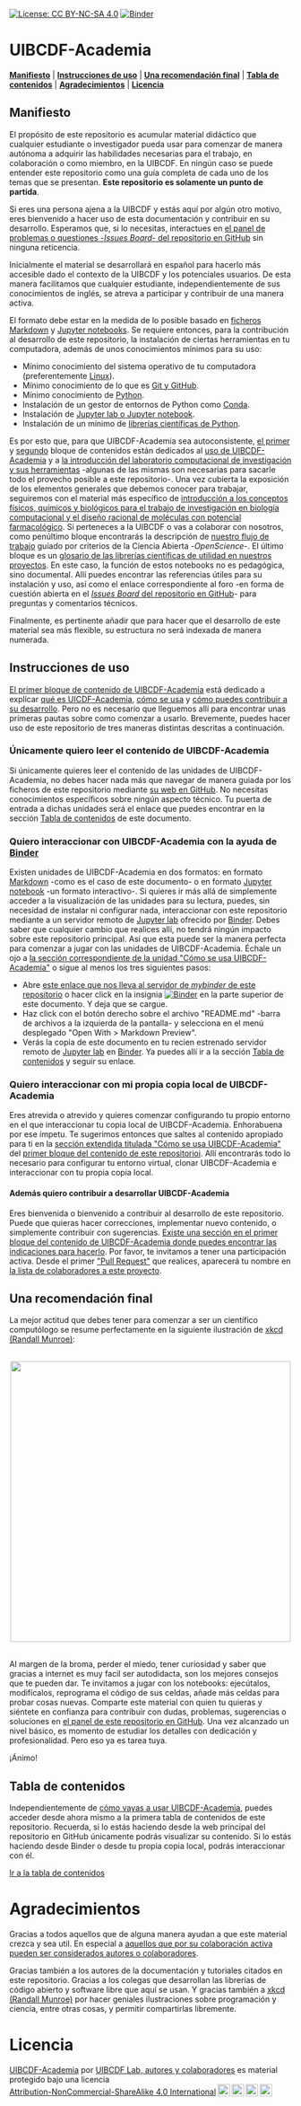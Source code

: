 [![License: CC BY-NC-SA 4.0](https://img.shields.io/badge/License-CC%20BY--NC--SA%204.0-lightgrey.svg)](https://creativecommons.org/licenses/by-nc-sa/4.0/)
[![Binder](https://mybinder.org/badge_logo.svg)](https://mybinder.org/v2/gh/uibcdf/Academia/master?urlpath=lab)


# UIBCDF-Academia

**[Manifiesto](#Manifiesto)** |
**[Instrucciones de uso](#Instrucciones-de-uso)** |
**[Una recomendación final](#Una-recomendación-final)** |
**[Tabla de contenidos](#Tabla-de-contenidos)** |
**[Agradecimientos](#Agradecimientos)** |
**[Licencia](#Licencia)** 

## Manifiesto

El propósito de este repositorio es acumular material didáctico que cualquier estudiante o
investigador pueda usar para comenzar de manera autónoma a adquirir las habilidades necesarias
para el trabajo, en colaboración o como miembro, en la UIBCDF. En ningún caso se puede entender este 
repositorio como una guía completa de cada uno de los temas que se presentan. **Este repositorio es solamente un punto de partida**.

Si eres una persona ajena a la UIBCDF y estás aquí por algún otro motivo, eres bienvenido a hacer uso de esta documentación y contribuir en su desarrollo. Esperamos que, si lo necesitas, interactues en [el panel de problemas o questiones -*Issues Board*- del repositorio en GitHub](https://github.com/uibcdf/Academia/issues) sin ninguna reticencia.

Inicialmente el material se desarrollará en español para hacerlo más accesible dado el contexto de la UIBCDF y los potenciales usuarios. De esta manera facilitamos que cualquier estudiante, independientemente de sus conocimientos de inglés, se atreva a participar y contribuir de una manera activa.

El formato debe estar en la medida de lo posible basado en [ficheros Markdown](academia/Laboratorio_computacional/Herramientas/Lenguages_marcado/Markdown/Markdown.md) y [Jupyter notebooks](academia/Laboratorio_computacional/Herramientas/Jupyter/README.md). Se requiere entonces, para la contribución al desarrollo de este repositorio, la instalación de ciertas herramientas en tu computadora, además de unos conocimientos mínimos para su uso:

- Mínimo conocimiento del sistema operativo de tu computadora (preferentemente [Linux](academia/Laboratorio_computacional/Herramientas/Linux/README.md)).
- Mínimo conocimiento de lo que es [Git y GitHub](academia/Laboratorio_computacional/Herramientas/Control_versiones_distribuida/README.md).
- Mínimo conocimiento de [Python](academia/Laboratorio_computacional/Herramientas/Python/README.md).
- Instalación de un gestor de entornos de Python como [Conda](academia/Laboratorio_computacional/Herramientas/Conda/README.md).
- Instalación de [Jupyter lab o Jupyter notebook](academia/Laboratorio_computacional/Herramientas/Jupyter/README.md).
- Instalación de un mínimo de [librerías científicas de Python](academia/Laboratorio_computacional/Herramientas/Python/README.md).

Es por esto que, para que UIBCDF-Academia sea autoconsistente, [el primer](academia/UIBCDF-Academia/README.md) y [segundo](academia/Laboratorio_computacional/README.md) bloque de contenidos están dedicados al [uso de UIBCDF-Academia]() y a [la introducción del laboratorio computacional de investigación y sus herramientas](academia/Laboratorio_computacional/README.md) -algunas de las mismas son necesarias para sacarle todo el provecho posible a este repositorio-. Una vez cubierta la exposición de los elementos generales que debemos conocer para 
trabajar, seguiremos con el material más específico de [introducción a los conceptos físicos, químicos y biológicos para el trabajo de investigación en biología computacional y el diseño
racional de moléculas con potencial farmacológico](academia/README.md). Si perteneces a la UIBCDF o vas a colaborar con nosotros, como penúltimo bloque encontrarás la
descripción de [nuestro flujo de trabajo](academia/Flujo_trabajo/README.md) guíado por criterios de la Ciencia Abierta -*OpenScience*-.
El último bloque es un [glosario de las librerías científicas de utilidad en nuestros proyectos](academia/Glosario_librerias/README.md). En este caso, la función de estos notebooks no es pedagógica, sino documental. Allí puedes encontrar las referencias útiles para su instalación y uso, así como el enlace correspondiente al foro -en forma de cuestión abierta en el [*Issues Board* del repositorio en GitHub](https://github.com/uibcdf/Academia/issues)- para preguntas y comentarios técnicos.

Finalmente, es pertinente añadir que para hacer que el desarrollo de este material sea más flexible, su estructura no será indexada de manera numerada.

## Instrucciones de uso

[El primer bloque de contenido de UIBCDF-Academia](academia/UIBCDF-Academia/README.md) está dedicado a explicar [qué es UICDF-Academia](academia/UIBCDF-Academia/Que_es/Que_es.md), [cómo se usa](academia/UIBCDF-Academia/Como_se_usa/Como_se_usa.md) y [cómo puedes contribuir a su desarrollo](academia/UIBCDF-Academia/Como_contribuir/Como_contribuir.md). Pero no es necesario que lleguemos allí para encontrar unas primeras pautas sobre como comenzar a usarlo. Brevemente, puedes hacer uso de este repositorio de tres maneras distintas descritas a continuación.

### Únicamente quiero leer el contenido de UIBCDF-Academia

Si únicamente quieres leer el contenido de las unidades de UIBCDF-Academia, no debes hacer nada más
que navegar de manera guiada por los ficheros de este repositorio mediante [su web
en GitHub](https://github.com/uibcdf/Academia). No necesitas conocimientos específicos sobre ningún aspecto técnico. Tu puerta de entrada a dichas
unidades será el enlace que puedes encontrar en la sección [Tabla de
contenidos](#Tabla-de-contenidos) de este documento.

### Quiero interaccionar con UIBCDF-Academia con la ayuda de [Binder](https://mybinder.org/)

Existen unidades de UIBCDF-Academia en dos formatos: en formato [Markdown](academia/Laboratorio_computacional/Herramientas/Lenguages_marcado/Markdown/Markdown.md) -como es el caso de este
documento- o en formato [Jupyter notebook](academia/Laboratorio_computacional/Herramientas/Jupyter/README.md) -un formato interactivo-. Si quieres ir más allá de
simplemente acceder a la visualización de las unidades para su lectura, puedes, sin necesidad de
instalar ni configurar nada, interaccionar con este repositorio mediante a un servidor remoto de [Jupyter lab](academia/Laboratorio_computacional/Herramientas/Jupyter/README.md) ofrecido por [Binder](https://mybinder.org/). Debes saber que cualquier cambio que realices allí, no tendrá ningún impacto sobre este repositorio principal. Así que esta puede ser la manera perfecta para comenzar a jugar con las unidades de UIBCDF-Academia. Échale un ojo a [la sección correspondiente de la unidad "Cómo se usa UIBCDF-Academia"](academia/UIBCDF-Academia/Como_se_usa/Como_se_usa.md) o sigue al menos los tres siguientes pasos:

- Abre [este enlace que nos lleva al servidor de *mybinder* de este repositorio](https://mybinder.org/v2/gh/uibcdf/Academia/master?urlpath=lab) o hacer
  click en la insignia [![Binder](https://mybinder.org/badge_logo.svg)](https://mybinder.org/v2/gh/uibcdf/Academia/master?urlpath=lab)
en la parte superior de este documento. Y deja
  que se cargue.
- Haz click con el botón derecho sobre el archivo "README.md" -barra
de archivos a la izquierda de la pantalla- y selecciona en el menú desplegado "Open With > Markdown Preview".
- Verás la copia de este documento en tu recien estrenado servidor remoto de [Jupyter lab](academia/Laboratorio_computacional/Herramientas/Jupyter/README.md) en [Binder](https://mybinder.org/). Ya puedes
  allí ir a la sección [Tabla de contenidos](#Tabla-de-contenidos) y seguir su enlace.

### Quiero interaccionar con mi propia copia local de UIBCDF-Academia <a class="anchor" id="Uso-mas-activo"></a>

Eres atrevida o atrevido y quieres comenzar configurando tu propio entorno en el que interaccionar
tu copia local de UIBCDF-Academia. Enhorabuena por ese ímpetu. Te sugerimos entonces que saltes al
contenido apropiado para ti en la [sección extendida titulada "Cómo se usa UIBCDF-Academia"](academia/UIBCDF-Academia/Como_se_usa/Como_se_usa.md) del [primer bloque del contenido
de este repositorioi](academia/UIBCDF-Academia/README.md). Allí encontrarás todo lo necesario para configurar tu entorno virtual, clonar
UIBCDF-Academia e interaccionar con tu propia copia local.

#### Además quiero contribuir a desarrollar UIBCDF-Academia

Eres bienvenida o bienvenido a contribuir al desarrollo de este repositorio. Puede que quieras
hacer correcciones, implementar nuevo contenido, o simplemente contribuir con sugerencias. [Existe
una sección en el primer bloque del contenido de UIBCDF-Academia donde puedes encontrar las
indicaciones para hacerlo](academia/UIBCDF-Academia/Como_contribuir/Como_contribuir.md). Por favor, te invitamos a tener una participación activa. Desde el
primer ["Pull Request"](academia/UIBCDF-Academia/Como_contribuir/Como_contribuir.md) que realices, aparecerá tu nombre en [la lista de colaboradores a este
proyecto](https://github.com/uibcdf/Academia/graphs/contributors).

## Una recomendación final

La mejor actitud que debes tener para comenzar a ser un científico computólogo se resume perfectamente en la siguiente ilustración de [xkcd (Randall Munroe)](https://www.xkcd.com/):

<br>
<center>
<img src="https://imgs.xkcd.com/comics/tech_support_cheat_sheet.png" width="500">
</center>
<br>

Al margen de la broma, perder el miedo, tener curiosidad y saber que gracias a internet es muy facil ser autodidacta, son los mejores consejos que te pueden dar. Te invitamos a jugar con los notebooks: ejecútalos, modifícalos, reprograma el código de sus celdas, añade más celdas para probar cosas nuevas. Comparte este material con quien tu quieras y siéntete en confianza para contribuir con dudas, problemas, sugerencias o soluciones en [el panel de este repositorio en GitHub](https://github.com/uibcdf/Academia/issues). Una vez alcanzado un nivel básico, es momento de estudiar los detalles con dedicación y profesionalidad. Pero eso ya es tarea tuya.

¡Ánimo!

## Tabla de contenidos

Independientemente de [cómo vayas a usar UIBCDF-Academia](academia/UIBCDF-Academia/Como_se_usa/Como_se_usa.md), puedes acceder desde ahora mismo a la primera
tabla de contenidos de este repositorio. Recuerda, si lo estás haciendo desde la web principal del
repositorio en GitHub únicamente podrás visualizar su contenido. Si lo estás haciendo desde Binder o desde tu propia copia local, podrás interaccionar con él.

[Ir a la tabla de contenidos](academia/README.md)

# Agradecimientos

Gracias a todos aquellos que de alguna manera ayudan a que este material crezca y sea util. En
especial a [aquellos que por su colaboración activa pueden ser considerados autores o colaboradores](https://github.com/uibcdf/Academia/graphs/contributors).

Gracias también a los autores de la documentación y tutoriales citados en este repositorio. Gracias a los colegas que desarrollan las librerías de código abierto y software libre que aquí se usan. Y gracias también a [xkcd (Randall Munroe)](https://www.xkcd.com/) por hacer geniales ilustraciones sobre programación y ciencia, entre otras cosas, y permitir compartirlas libremente.

# Licencia

<p xmlns:cc="http://creativecommons.org/ns#" xmlns:dct="http://purl.org/dc/terms/"><a property="dct:title" rel="cc:attributionURL" href="https://github.com/uibcdf/Academia">UIBCDF-Academia</a> por <a rel="cc:attributionURL dct:creator" property="cc:attributionName" href="https://github.com/uibcdf/Academia/graphs/contributors">UIBCDF Lab, autores y colaboradores</a> es material protegido bajo una licencia <a href="http://creativecommons.org/licenses/by-nc-sa/4.0/deed.es?ref=chooser-v1" target="_blank" rel="license noopener noreferrer" style="display:inline-block;">Attribution-NonCommercial-ShareAlike 4.0 International<img style="height:22px!important;margin-left:3px;vertical-align:text-bottom;" src="https://mirrors.creativecommons.org/presskit/icons/cc.svg?ref=chooser-v1"><img style="height:22px!important;margin-left:3px;vertical-align:text-bottom;" src="https://mirrors.creativecommons.org/presskit/icons/by.svg?ref=chooser-v1"><img style="height:22px!important;margin-left:3px;vertical-align:text-bottom;" src="https://mirrors.creativecommons.org/presskit/icons/nc.svg?ref=chooser-v1"><img style="height:22px!important;margin-left:3px;vertical-align:text-bottom;" src="https://mirrors.creativecommons.org/presskit/icons/sa.svg?ref=chooser-v1"></a></p>

